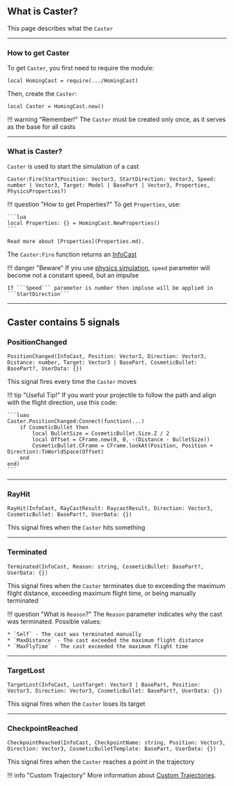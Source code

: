 ## What is Caster?

This page describes what the `Caster`

---
### How to get Caster

To get `Caster`, you first need to require the module:

```luau
local HomingCast = require(.../HomingCast)
```

Then, create the `Caster`:

```luau
local Caster = HomingCast.new()
```

!!! warning "Remember!"
    The `Caster` must be created only once, as it serves as the base for all casts

---
### What is Caster?

`Caster` is used to start the simulation of a cast

```luau
Caster:Fire(StartPosition: Vector3, StartDirection: Vector3, Speed: number | Vector3, Target: Model | BasePart | Vector3, Properties, PhysicsProperties?)
```

!!! question "How to get Properties?"
    To get `Properties`, use:

    ```lua
    local Properties: {} = HomingCast.NewProperties()
    ```

    Read more about [Properties](Properties.md).

The `Caster:Fire` function returns an [InfoCast](InfoCast.md)

!!! danger "Beware"
    If you use [physics simulation](Physics.md), ```speed``` parameter will become not a constant speed, but an impulse

    If ```Speed``` parameter is number then impluse will be applied in ```StartDirection```

---
## Caster contains 5 signals

### PositionChanged

```luau
PositionChanged(InfoCast, Position: Vector3, Direction: Vector3, Distance: number, Target: Vector3 | BasePart, CosmeticBullet: BasePart?, UserData: {})
```

This signal fires every time the `Caster` moves

!!! tip "Useful Tip!"
    If you want your projectile to follow the path and align with the flight direction, use this code:
    
    ```luau
    Caster.PositionChanged:Connect(function(...) 
        if CosmeticBullet then
            local BulletSize = CosmeticBullet.Size.Z / 2
            local Offset = CFrame.new(0, 0, -(Distance - BulletSize))
            CosmeticBullet.CFrame = CFrame.lookAt(Position, Position + Direction):ToWorldSpace(Offset)
        end
    end)
    ```

---
### RayHit

```luau
RayHit(InfoCast, RayCastResult: RaycastResult, Direction: Vector3, CosmeticBullet: BasePart?, UserData: {})
```

This signal fires when the `Caster` hits something

---
### Terminated

```luau
Terminated(InfoCast, Reason: string, CosmeticBullet: BasePart?, UserData: {})
```

This signal fires when the `Caster` terminates due to exceeding the maximum flight distance, exceeding maximum flight time, or being manually terminated

!!! question "What is `Reason`?"
    The `Reason` parameter indicates why the cast was terminated. Possible values:
    
    * `Self` - The cast was terminated manually
    * `MaxDistance` - The cast exceeded the maximum flight distance
    * `MaxFlyTime` - The cast exceeded the maximum flight time

---
### TargetLost

```luau
TargetLost(InfoCast, LostTarget: Vector3 | BasePart, Position: Vector3, Direction: Vector3, CosmeticBullet: BasePart?, UserData: {})
```

This signal fires when the `Caster` loses its target

---
### CheckpointReached

```luau
CheckpointReached(InfoCast, CheckpointName: string, Position: Vector3, Direction: Vector3, CosmeticBulletTemplate: BasePart, UserData: {})
```

This signal fires when the `Caster` reaches a point in the trajectory

!!! info "Custom Trajectory"
    More information about [Custom Trajectories](CustomTrajectories.md).
